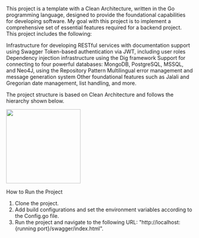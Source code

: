 This project is a template with a Clean Architecture, written in the Go programming language, designed to provide the foundational capabilities for developing software. My goal with this project is to implement a comprehensive set of essential features required for a backend project. This project includes the following:

Infrastructure for developing RESTful services with documentation support using Swagger
Token-based authentication via JWT, including user roles
Dependency injection infrastructure using the Dig framework
Support for connecting to four powerful databases: MongoDB, PostgreSQL, MSSQL, and Neo4J, using the Repository Pattern
Multilingual error management and message generation system
Other foundational features such as Jalali and Gregorian date management, list handling, and more.

The project structure is based on Clean Architecture and follows the hierarchy shown below.

<img width="200" src="https://s3.ir-thr-at1.arvanstorage.ir/rabieestage/Untitled-2024-12-24-1406.png">

How to Run the Project
1) Clone the project.
2) Add build configurations and set the environment variables according to the Config.go file.
3) Run the project and navigate to the following URL: "http://localhost:{running port}/swagger/index.html".
